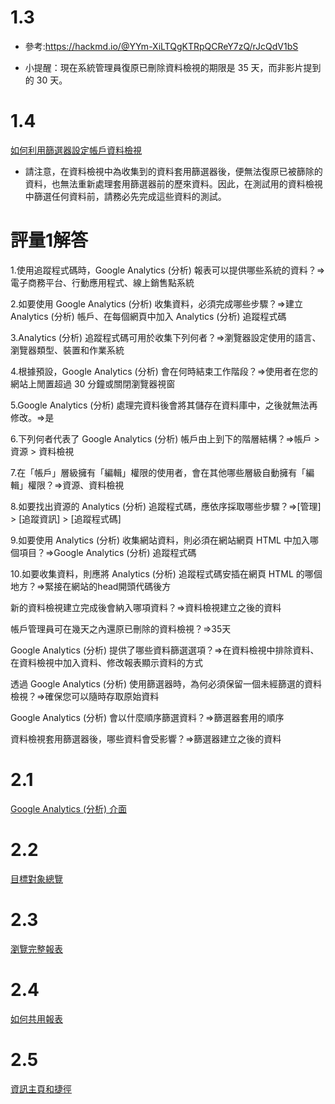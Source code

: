 # 1.3

* 參考:https://hackmd.io/@YYm-XiLTQgKTRpQCReY7zQ/rJcQdV1bS

* 小提醒：現在系統管理員復原已刪除資料檢視的期限是 35 天，而非影片提到的 30 天。

# 1.4

[如何利用篩選器設定帳戶資料檢視](https://support.google.com/analytics/answer/6382981?hl=zh-Hant)

* 請注意，在資料檢視中為收集到的資料套用篩選器後，便無法復原已被篩除的資料，也無法重新處理套用篩選器前的歷來資料。因此，在測試用的資料檢視中篩選任何資料前，請務必先完成這些資料的測試。

# 評量1解答

1.使用追蹤程式碼時，Google Analytics (分析) 報表可以提供哪些系統的資料？=>電子商務平台、行動應用程式、線上銷售點系統

2.如要使用 Google Analytics (分析) 收集資料，必須完成哪些步驟？=>建立 Analytics (分析) 帳戶、在每個網頁中加入 Analytics (分析) 追蹤程式碼

3.Analytics (分析) 追蹤程式碼可用於收集下列何者？=>瀏覽器設定使用的語言、瀏覽器類型、裝置和作業系統

4.根據預設，Google Analytics (分析) 會在何時結束工作階段？=>使用者在您的網站上閒置超過 30 分鐘或關閉瀏覽器視窗

5.Google Analytics (分析) 處理完資料後會將其儲存在資料庫中，之後就無法再修改。=>是

6.下列何者代表了 Google Analytics (分析) 帳戶由上到下的階層結構？=>帳戶 > 資源 > 資料檢視

7.在「帳戶」層級擁有「編輯」權限的使用者，會在其他哪些層級自動擁有「編輯」權限？=>資源、資料檢視

8.如要找出資源的 Analytics (分析) 追蹤程式碼，應依序採取哪些步驟？=>[管理] > [追蹤資訊] > [追蹤程式碼]

9.如要使用 Analytics (分析) 收集網站資料，則必須在網站網頁 HTML 中加入哪個項目？=>Google Analytics (分析) 追蹤程式碼

10.如要收集資料，則應將 Analytics (分析) 追蹤程式碼安插在網頁 HTML 的哪個地方？=>緊接在網站的head開頭代碼後方

新的資料檢視建立完成後會納入哪項資料？=>資料檢視建立之後的資料

帳戶管理員可在幾天之內還原已刪除的資料檢視？=>35天

Google Analytics (分析) 提供了哪些資料篩選選項？=>在資料檢視中排除資料、在資料檢視中加入資料、修改報表顯示資料的方式

透過 Google Analytics (分析) 使用篩選器時，為何必須保留一個未經篩選的資料檢視？=>確保您可以隨時存取原始資料

Google Analytics (分析) 會以什麼順序篩選資料？=>篩選器套用的順序

資料檢視套用篩選器後，哪些資料會受影響？=>篩選器建立之後的資料

# 2.1

[Google Analytics (分析) 介面](https://support.google.com/analytics/answer/6382998)

# 2.2

[目標對象總覽](https://support.google.com/analytics/answer/6382999)

# 2.3

[瀏覽完整報表](https://support.google.com/analytics/answer/6383012?hl=zh-Hant)

# 2.4
[如何共用報表](https://support.google.com/analytics/answer/6402137)

# 2.5

[資訊主頁和捷徑](https://support.google.com/analytics/answer/6383003?hl=zh-Hant)



